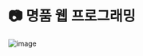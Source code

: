 # :camera: 명품 웹 프로그래밍
![image](https://user-images.githubusercontent.com/58512335/128809935-dcf3c828-499f-4e42-b188-11b3142096f4.png)
